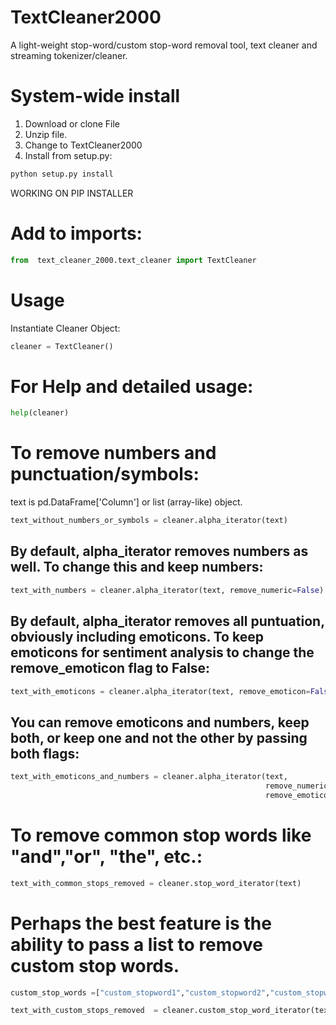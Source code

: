 # TextCleaner2000
A light-weight stop-word/custom stop-word removal tool, text cleaner and streaming tokenizer/cleaner.

# System-wide install
1) Download or clone File
2) Unzip file.
3) Change to TextCleaner2000
4) Install from setup.py:
```python
python setup.py install
```
WORKING ON PIP INSTALLER
  
# Add to imports:
```python
from  text_cleaner_2000.text_cleaner import TextCleaner
```
# Usage
Instantiate Cleaner Object:
```python
cleaner = TextCleaner()
```
# For Help and detailed usage:
```python
help(cleaner)
```
# To remove numbers and punctuation/symbols:
text is pd.DataFrame['Column'] or list (array-like) object.

```python
text_without_numbers_or_symbols = cleaner.alpha_iterator(text)
```
## By default, alpha_iterator removes numbers as well. To change this and keep numbers:
```python
text_with_numbers = cleaner.alpha_iterator(text, remove_numeric=False)
```
## By default, alpha_iterator removes all puntuation, obviously including emoticons. To keep emoticons for sentiment analysis to change the remove_emoticon flag to False:
```python
text_with_emoticons = cleaner.alpha_iterator(text, remove_emoticon=False)
```
## You can remove emoticons and numbers, keep both, or keep one and not the other by passing both flags:
```python
text_with_emoticons_and_numbers = cleaner.alpha_iterator(text, 
                                                         remove_numeric=False, 
                                                         remove_emoticon=False)
```
# To remove common stop words like "and","or", "the", etc.:
```python
text_with_common_stops_removed = cleaner.stop_word_iterator(text)
```
# Perhaps the best feature is the ability to pass a list to remove custom stop words.
```python
custom_stop_words =["custom_stopword1","custom_stopword2","custom_stopwordn"]

text_with_custom_stops_removed  = cleaner.custom_stop_word_iterator(text, custom_stop_words)
```
